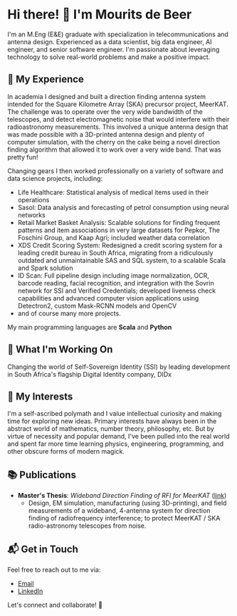 # Hi there! 👋 I'm Mourits de Beer

I'm an M.Eng (E&E) graduate with specialization in telecommunications and antenna design. Experienced as a data scientist, big data engineer, AI engineer, and senior software engineer. I'm passionate about leveraging technology to solve real-world problems and make a positive impact.

## 🚀 My Experience

In academia I designed and built a direction finding antenna system intended for the Square Kilometre Array (SKA) precursor project, MeerKAT. The challenge was to operate over the very wide bandwidth of the telescopes, and detect electromagnetic noise that would interfere with their radioastronomy measurements. This involved a unique antenna design that was made possible with a 3D-printed antenna design and plenty of computer simulation, with the cherry on the cake being a novel direction finding algorithm that allowed it to work over a very wide band. That was pretty fun!

Changing gears I then worked professionally on a variety of software and data science projects, including:

- Life Healthcare: Statistical analysis of medical items used in their operations
- Sasol: Data analysis and forecasting of petrol consumption using neural networks
- Retail Market Basket Analysis: Scalable solutions for finding frequent patterns and item associations in very large datasets for Pepkor, The Foschini Group, and Kaap Agri; included weather data correlation
- XDS Credit Scoring System: Redesigned a credit scoring system for a leading credit bureau in South Africa, migrating from a ridiculously outdated and unmaintainable SAS and SQL system, to a scalable Scala and Spark solution
- ID Scan: Full pipeline design including image normalization, OCR, barcode reading, facial recognition, and integration with the Sovrin network for SSI and Verified Credentials; developed liveness check capabilities and advanced computer vision applications using Detectron2, custom Mask-RCNN models and OpenCV
- and of course many more projects.

My main programming languages are **Scala** and **Python**

## 🌱 What I'm Working On

Changing the world of Self-Sovereign Identity (SSI) by leading development in South Africa's flagship Digital Identity company, DIDx

## 🎨 My Interests

I'm a self-ascribed polymath and I value intellectual curiosity and making time for exploring new ideas. Primary interests have always been in the abstract world of mathematics, number theory, philosophy, etc. But by virtue of necessity and popular demand, I've been pulled into the real world and spent far more time learning physics, engineering, programming, and other obscure forms of modern magick.

## 📚 Publications

- **Master's Thesis**: *Wideband Direction Finding of RFI for MeerKAT* ([link](https://scholar.sun.ac.za/handle/10019.1/101179))
  - Design, EM simulation, manufacturing (using 3D-printing), and field measurements of a wideband, 4-antenna system for direction finding of radiofrequency interference; to protect MeerKAT / SKA radio-astronomy telescopes from noise.

## 📬 Get in Touch

Feel free to reach out to me via:

- [Email](mailto:ff137@proton.me)
- [LinkedIn](https://www.linkedin.com/in/mourits-de-beer-498b56246/)

Let's connect and collaborate! 🚀
